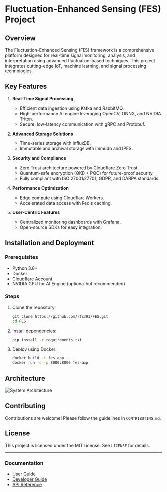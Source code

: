 
# Fluctuation-Enhanced Sensing (FES) Project

## Overview
The Fluctuation-Enhanced Sensing (FES) framework is a comprehensive platform designed for real-time signal monitoring, analysis, and interpretation using advanced fluctuation-based techniques. This project integrates cutting-edge IoT, machine learning, and signal processing technologies.

## Key Features
1. **Real-Time Signal Processing**
   - Efficient data ingestion using Kafka and RabbitMQ.
   - High-performance AI engine leveraging OpenCV, ONNX, and NVIDIA Triton.
   - Secure, low-latency communication with gRPC and Protobuf.

2. **Advanced Storage Solutions**
   - Time-series storage with InfluxDB.
   - Immutable and archival storage with immudb and IPFS.

3. **Security and Compliance**
   - Zero Trust architecture powered by Cloudflare Zero Trust.
   - Quantum-safe encryption (QKD + PQC) for future-proof security.
   - Fully compliant with ISO 27001/27701, GDPR, and DARPA standards.

4. **Performance Optimization**
   - Edge compute using Cloudflare Workers.
   - Accelerated data access with Redis caching.

5. **User-Centric Features**
   - Centralized monitoring dashboards with Grafana.
   - Open-source SDKs for easy integration.

## Installation and Deployment

### Prerequisites
- Python 3.8+
- Docker
- Cloudflare Account
- NVIDIA GPU for AI Engine (optional but recommended)

### Steps
1. Clone the repository:
   ```bash
   git clone https://github.com/rfc391/FES.git
   cd FES
   ```
2. Install dependencies:
   ```bash
   pip install -r requirements.txt
   ```
3. Deploy using Docker:
   ```bash
   docker build -t fes-app .
   docker run -d -p 8000:8000 fes-app
   ```

## Architecture
![System Architecture](architecture/diagram.png)

## Contributing
Contributions are welcome! Please follow the guidelines in `CONTRIBUTING.md`.

## License
This project is licensed under the MIT License. See `LICENSE` for details.

---

### Documentation
- [User Guide](docs/user_guide.md)
- [Developer Guide](docs/developer_guide.md)
- [API Reference](docs/api_reference.md)
